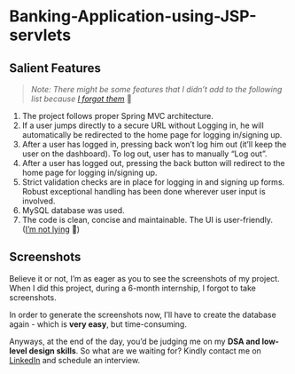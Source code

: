 # Banking-Application-using-JSP-servlets

## Salient Features
> _Note: There might be some features that I didn’t add to the following list because [I forgot them](https://photos.app.goo.gl/ujX6DxgaZHJXa7he7)_ 🥲
1. The project follows proper Spring MVC architecture.
2. If a user jumps directly to a secure URL without Logging in, he will automatically be redirected to the home page for logging in/signing up.
3. After a user has logged in, pressing back won’t log him out (it’ll keep the user on the dashboard). To log out, user has to manually “Log out”. 
4. After a user has logged out, pressing the back button will redirect to the home page for logging in/signing up.
5. Strict validation checks are in place for logging in and signing up forms. Robust exceptional handling has been done wherever user input is involved. 
6. MySQL database was used.
7. The code is clean, concise and maintainable. The UI is user-friendly. ([I’m not lying](https://photos.app.goo.gl/ZjMkrQWHYPqnWvfg8) 🤥)

## Screenshots

Believe it or not, I’m as eager as you to see the screenshots of my project. When I did this project, during a 6-month internship, I forgot to take screenshots.  

In order to generate the screenshots now, I’ll have to create the database again - which is **very easy**, but time-consuming.

Anyways, at the end of the day, you’d be judging me on my **DSA and low-level design skills**. So what are we waiting for? Kindly contact me on [LinkedIn](https://www.linkedin.com/in/parth-salat/) and schedule an interview.


